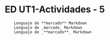 # ED UT1-Actividades - 5
        Lenguaje de **marcado** Markdown 
        Lenguaje de _marcado_ Markdown 
        Lenguaje de _**marcado**_ Markdown